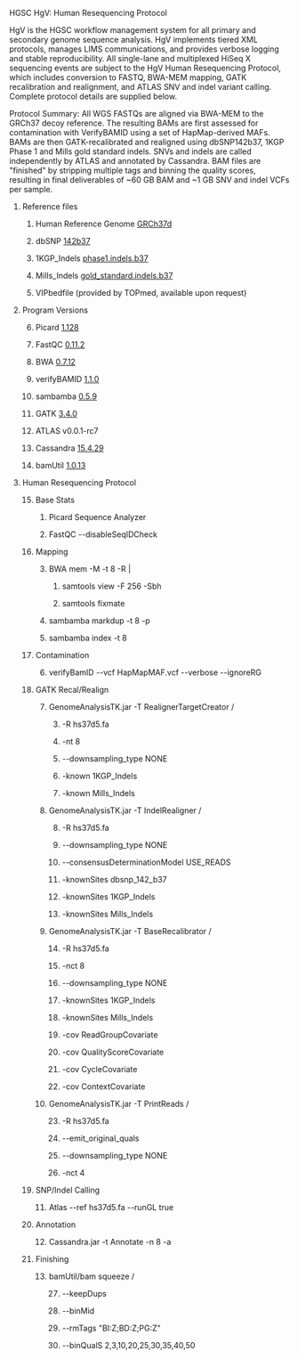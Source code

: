 HGSC HgV: Human Resequencing Protocol

HgV is the HGSC workflow management system for all primary and secondary genome sequence analysis. HgV implements tiered XML protocols, manages LIMS communications, and provides verbose logging and stable reproducibility. All single-lane and multiplexed HiSeq X sequencing events are subject to the HgV Human Resequencing Protocol, which includes conversion to FASTQ, BWA-MEM mapping, GATK recalibration and realignment, and ATLAS SNV and indel variant calling. Complete protocol details are supplied below.

Protocol Summary: All WGS FASTQs are aligned via BWA-MEM to the GRCh37 decoy reference. The resulting BAMs are first assessed for contamination with VerifyBAMID using a set of HapMap-derived MAFs. BAMs are then GATK-recalibrated and realigned using dbSNP142b37, 1KGP Phase 1 and Mills gold standard indels. SNVs and indels are called independently by ATLAS and annotated by Cassandra. BAM files are "finished" by stripping multiple tags and binning the quality scores, resulting in final deliverables of ~60 GB BAM and ~1 GB SNV and indel VCFs per sample.

1. Reference files

    1. Human Reference Genome [GRCh37d](ftp://ftp.1000genomes.ebi.ac.uk/vol1/ftp/technical/reference/phase2_reference_assembly_sequence/)

    2. dbSNP [142b37](http://www.ncbi.nlm.nih.gov/SNP/snp_summary.cgi?view+summary=view+summary&build_id=142)

    3. 1KGP_Indels [phase1.indels.b37](http://gatkforums.broadinstitute.org/gatk/discussion/1213/what-s-in-the-resource-bundle-and-how-can-i-get-it)

    4. Mills_Indels [gold_standard.indels.b37](http://gatkforums.broadinstitute.org/gatk/discussion/1213/what-s-in-the-resource-bundle-and-how-can-i-get-it)

    5. VIPbedfile (provided by TOPmed, available upon request)

2. Program Versions

    6. Picard [1.128](https://github.com/broadinstitute/picard/releases/tag/1.128)

    7. FastQC [0.11.2](http://www.bioinformatics.babraham.ac.uk/projects/download.html#fastqc)

    8. BWA [0.7.12](http://sourceforge.net/projects/bio-bwa/files/)

    9. verifyBAMID [1.1.0](https://github.com/statgen/verifyBamID/releases/tag/v1.1.0)

    10. sambamba [0.5.9](https://github.com/lomereiter/sambamba/releases/tag/v0.5.9)

    11. GATK [3.4.0](https://github.com/broadgsa/gatk-protected/releases/tag/3.4)

    12. ATLAS v0.0.1-rc7

    13. Cassandra [15.4.29](https://www.hgsc.bcm.edu/software/cassandra)

    14. bamUtil [1.0.13](https://github.com/statgen/bamUtil/releases/tag/v1.0.13)

3. Human Resequencing Protocol

    15. Base Stats

        1. Picard Sequence Analyzer

        2. FastQC --disableSeqIDCheck

    16. Mapping

        3. BWA mem -M -t 8 -R |

            1. samtools view -F 256 -Sbh

            2. samtools fixmate

        4. sambamba markdup -t 8 -p

        5. sambamba index -t 8

    17. Contamination

        6. verifyBamID --vcf HapMapMAF.vcf --verbose --ignoreRG

    18. GATK Recal/Realign

        7. GenomeAnalysisTK.jar -T RealignerTargetCreator /

            3. -R hs37d5.fa 

            4. -nt 8 

            5. --downsampling_type NONE

            6. -known 1KGP_Indels

            7. -known Mills_Indels

        8. GenomeAnalysisTK.jar -T IndelRealigner /

            8. -R hs37d5.fa

            9. --downsampling_type NONE

            10. --consensusDeterminationModel USE_READS

            11. -knownSites dbsnp_142_b37

            12. -knownSites 1KGP_Indels

            13. -knownSites Mills_Indels

        9. GenomeAnalysisTK.jar -T BaseRecalibrator /

            14. -R hs37d5.fa 

            15. -nct 8 

            16. --downsampling_type NONE

            17. -knownSites 1KGP_Indels

            18. -knownSites Mills_Indels

            19. -cov ReadGroupCovariate

            20. -cov QualityScoreCovariate 

            21. -cov CycleCovariate 

            22. -cov ContextCovariate

        10. GenomeAnalysisTK.jar -T PrintReads /

            23. -R hs37d5.fa

            24. --emit_original_quals 

            25. --downsampling_type NONE

            26. -nct 4

    19. SNP/Indel Calling

        11. Atlas --ref hs37d5.fa  --runGL true

    20. Annotation

        12. Cassandra.jar -t Annotate -n 8 -a

    21. Finishing

        13. bamUtil/bam squeeze /

            27. --keepDups 

            28. --binMid 

            29. --rmTags "BI:Z;BD:Z;PG:Z" 

            30. --binQualS 2,3,10,20,25,30,35,40,50

